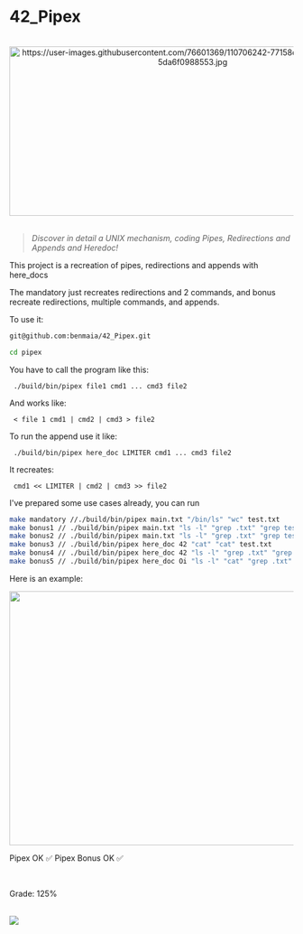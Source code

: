 # 42_Pipex
 
 <div align="center"><br>
  <img src="https://user-images.githubusercontent.com/76601369/110706242-77158d00-81ef-11eb-8085-5da6f0988553.jpg" alt="https://user-images.githubusercontent.com/76601369/110706242-77158d00-81ef-11eb-8085-5da6f0988553.jpg" width="650" height="300">
</div>
</br>

> *Discover in detail a UNIX mechanism, coding Pipes, Redirections and Appends and Heredoc!*

<p> This project is a recreation of pipes, redirections and appends with here_docs</p>
<p> The mandatory just recreates redirections and 2 commands, and bonus recreate redirections, multiple commands, and appends.</p> 
<p> To use it:</p>

```bash
git@github.com:benmaia/42_Pipex.git
```

```bash
cd pipex
```
<p> You have to call the program like this:</p>
<p><code> ./build/bin/pipex file1 cmd1 ... cmd3 file2</code></p>
<p> And works like:</p>
<p><code> < file 1 cmd1 | cmd2 | cmd3 > file2</code></p>
<p> To run the append use it like:</p>
<p><code> ./build/bin/pipex here_doc LIMITER cmd1 ... cmd3 file2</code></p>
<p> It recreates:</p>
<p><code> cmd1 << LIMITER | cmd2 | cmd3 >> file2</code></p>
<p> I've prepared some use cases already, you can run</p>


```bash
make mandatory //./build/bin/pipex main.txt "/bin/ls" "wc" test.txt
make bonus1 // ./build/bin/pipex main.txt "ls -l" "grep .txt" "grep test" test.txt
make bonus2 // ./build/bin/pipex main.txt "ls -l" "grep .txt" "grep test" "wc -l" test.txt
make bonus3 // ./build/bin/pipex here_doc 42 "cat" "cat" test.txt
make bonus4 // ./build/bin/pipex here_doc 42 "ls -l" "grep .txt" "grep main" test.txt
make bonus5 // ./build/bin/pipex here_doc Oi "ls -l" "cat" "grep .txt" test2.txt
```

<p> Here is an example:</p>

<img src="https://cdn.discordapp.com/attachments/461563270411714561/961675392488443925/Screen_Recording_2022-04-07_at_6.01.13_PM1.gif" width="1000" height="450">
</br>
<p> Pipex OK ✅ Pipex Bonus OK ✅</p>
</br>
<p> Grade: 125% </p>
<div style="display: inline"><br>
   <img src="https://media.discordapp.net/attachments/461563270411714561/963193901198508093/Screen_Shot_2022-04-11_at_10.48.01_PM.png?width=1858&height=360">
</div>
